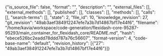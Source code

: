 {"is_source_file": false, "format": "", "description": "", "external_files": [], "external_methods": [], "published": [], "classes": [], "methods": [], "calls": [], "search-terms": [], "state": 2, "file_id": 10, "knowledge_revision": 27, "git_revision": "49ab3aef384912247efe7a3b7d14867bf17e44f6", "filename": "/home/kavia/workspace/code-generation/flexidash-core-95287-95293/main_container_for_flexidash_core/README.md", "hash": "ebece526bc2eadd78ddd787a76c56607", "format-version": 4, "code-base-name": "default", "revision_history": [{"27": "49ab3aef384912247efe7a3b7d14867bf17e44f6"}]}
